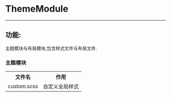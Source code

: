 # ThemeModule #


----------


## 功能:
主题模块与布局模块,包含样式文件与布局文件.

### 主题模块
<table>
  <tr>
    <th>文件名</th>
    <th>作用</th>
  </tr>
  <tr>
    <td>custom.scss</td>
    <td>自定义全局样式</td>
  </tr>
</table>
